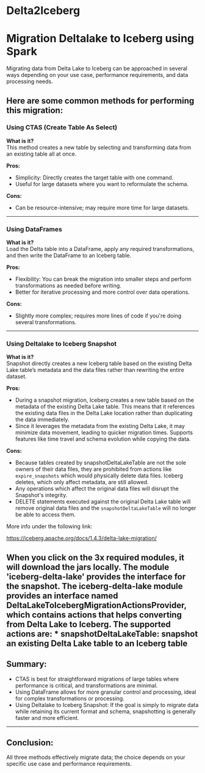 # Delta2Iceberg
 
# Migration Deltalake to Iceberg using Spark

Migrating data from Delta Lake to Iceberg can be approached in several ways depending on your use case, performance requirements, and data processing needs.

## Here are some common methods for performing this migration:

### Using CTAS (Create Table As Select)  
**What is it?**  
This method creates a new table by selecting and transforming data from an existing table all at once.

**Pros:**  
- Simplicity: Directly creates the target table with one command.  
- Useful for large datasets where you want to reformulate the schema.

**Cons:**  
- Can be resource-intensive; may require more time for large datasets.

---

### Using DataFrames  
**What is it?**  
Load the Delta table into a DataFrame, apply any required transformations, and then write the DataFrame to an Iceberg table.

**Pros:**  
- Flexibility: You can break the migration into smaller steps and perform transformations as needed before writing.  
- Better for iterative processing and more control over data operations.

**Cons:**  
- Slightly more complex; requires more lines of code if you're doing several transformations.

---

### Using Deltalake to Iceberg Snapshot  
**What is it?**  
Snapshot directly creates a new Iceberg table based on the existing Delta Lake table’s metadata and the data files rather than rewriting the entire dataset.

**Pros:**  
- During a snapshot migration, Iceberg creates a new table based on the metadata of the existing Delta Lake table. This means that it references the existing data files in the Delta Lake location rather than duplicating the data immediately.  
- Since it leverages the metadata from the existing Delta Lake, it may minimize data movement, leading to quicker migration times. Supports features like time travel and schema evolution while copying the data.

**Cons:**  
- Because tables created by snapshotDeltaLakeTable are not the sole owners of their data files, they are prohibited from actions like `expire_snapshots` which would physically delete data files. Iceberg deletes, which only affect metadata, are still allowed.  
- Any operations which affect the original data files will disrupt the Snapshot's integrity.  
- DELETE statements executed against the original Delta Lake table will remove original data files and the `snapshotDeltaLakeTable` will no longer be able to access them.

More info under the following link:

https://iceberg.apache.org/docs/1.4.3/delta-lake-migration/

When you click on the 3x required modules, it will download the jars locally. The module 'iceberg-delta-lake' provides the interface for the snapshot. 
The iceberg-delta-lake module provides an interface named DeltaLakeToIcebergMigrationActionsProvider, which contains actions that helps converting from Delta Lake to Iceberg. The supported actions are: * snapshotDeltaLakeTable: snapshot an existing Delta Lake table to an Iceberg table
---

## Summary:
- CTAS is best for straightforward migrations of large tables where performance is critical, and transformations are minimal.  
- Using DataFrame allows for more granular control and processing, ideal for complex transformations or processing.  
- Using Deltalake to Iceberg Snapshot: If the goal is simply to migrate data while retaining its current format and schema, snapshotting is generally faster and more efficient.

---

## Conclusion:
All three methods effectively migrate data; the choice depends on your specific use case and performance requirements.

